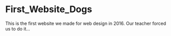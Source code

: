 # First_Website_Dogs
This is the first website we made for web design in 2016. Our teacher forced us to do it...
